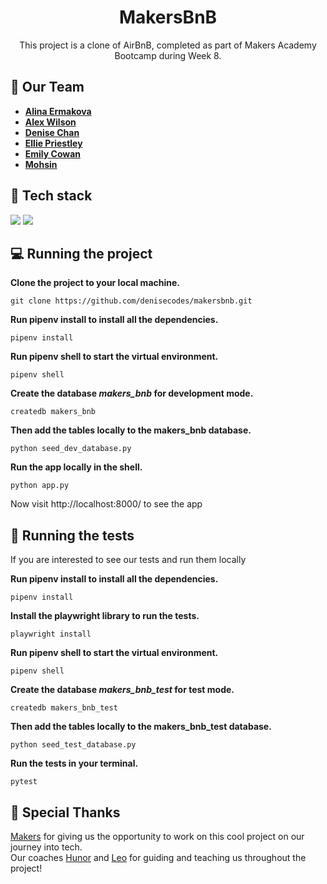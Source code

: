 <h1 align="center">
 MakersBnB
</h1>

<p align="center">
  This project is a clone of AirBnB, completed as part of Makers Academy Bootcamp during Week 8.
</p>

## 🤝 Our Team
* **[Alina Ermakova](https://github.com/alalinaermakova)**
* **[Alex Wilson](https://github.com/APWilson97)**
* **[Denise Chan](https://github.com/denisecodes)**
* **[Ellie Priestley](https://github.com/elliepriestley)**
* **[Emily Cowan](https://github.com/Emily-RC)**
* **[Mohsin](https://github.com/M-Mohsin-H)**

## 🚀 Tech stack

 <img src="https://img.shields.io/badge/python-3670A0?style=for-the-badge&logo=python&logoColor=ffdd54"> 
 <img src="https://img.shields.io/badge/flask-%23000.svg?style=for-the-badge&logo=flask&logoColor=white"> 

## 💻 Running the project

<b>Clone the project to your local machine.</b>

```
git clone https://github.com/denisecodes/makersbnb.git
```

<b>Run pipenv install to install all the dependencies.</b>

```
pipenv install
```

<b>Run pipenv shell to start the virtual environment.</b>

```
pipenv shell
```
<b>Create the database <i>makers_bnb</i> for development mode.</b>

``` 
createdb makers_bnb
```

<b>Then add the tables locally to the makers_bnb database.</b>

``` 
python seed_dev_database.py
```

<b>Run the app locally in the shell.</b>

```
python app.py
```

Now visit http://localhost:8000/ to see the app 


## 🧪 Running the tests

If you are interested to see our tests and run them locally


<b>Run pipenv install to install all the dependencies.</b>

```
pipenv install
```

<b>Install the playwright library to run the tests.</b>

```
playwright install
```

<b>Run pipenv shell to start the virtual environment.</b>

```
pipenv shell
```
<b>Create the database <i>makers_bnb_test</i> for test mode.</b>

``` 
createdb makers_bnb_test
```

<b>Then add the tables locally to the makers_bnb_test database.</b>

``` 
python seed_test_database.py
```

<b>Run the tests in your terminal.</b>

```
pytest
```

## 🫶 Special Thanks
[Makers](https://www.makers.tech/) for giving us the opportunity to work on this cool project on our journey into tech. <br>
Our coaches [Hunor](https://github.com/tamasmagyarhunor-makers) and [Leo](https://github.com/leoht) for guiding and teaching us throughout the project!

